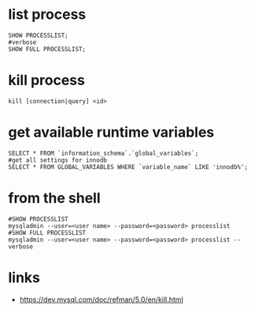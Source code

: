 # list process

```
SHOW PROCESSLIST;
#verbose
SHOW FULL PROCESSLIST;
```

# kill process

```
kill [connection|query] <id>
```
# get available runtime variables

```
SELECT * FROM `information_schema`.`global_variables`;
#get all settings for innodb
SELECT * FROM GLOBAL_VARIABLES WHERE `variable_name` LIKE 'innodb%';
```

# from the shell

```
#SHOW PROCESSLIST
mysqladmin --user=<user name> --password=<password> processlist
#SHOW FULL PROCESSLIST
mysqladmin --user=<user name> --password=<password> processlist --verbose
```

# links

* https://dev.mysql.com/doc/refman/5.0/en/kill.html
